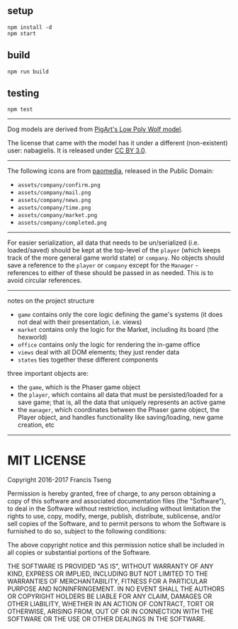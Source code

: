 ## setup

```
npm install -d
npm start
```

## build

```
npm run build
```

## testing

```
npm test
```

---

Dog models are derived from [PigArt's Low Poly Wolf model](http://www.blendswap.com/blends/view/72239).

The license that came with the model has it under a different (non-existent) user: nabagielis. It is released under [CC BY 3.0](https://creativecommons.org/licenses/by/3.0/).

---

The following icons are from [paomedia](http://www.iconarchive.com/artist/paomedia.html), released in the Public Domain:

- `assets/company/confirm.png`
- `assets/company/mail.png`
- `assets/company/news.png`
- `assets/company/time.png`
- `assets/company/market.png`
- `assets/company/completed.png`

---

For easier serialization, all data that needs to be un/serialized (i.e. loaded/saved) should be kept at the top-level of the `player` (which keeps track of the more general game world state) or `company`. No objects should save a reference to the `player` or `company` except for the `Manager` - references to either of these should be passed in as needed. This is to avoid circular references.

---

notes on the project structure

- `game` contains only the core logic defining the game's systems (it does not deal with their presentation, i.e. views)
- `market` contains only the logic for the Market, including its board (the hexworld)
- `office` contains only the logic for rendering the in-game office
- `views` deal with all DOM elements; they just render data
- `states` ties together these different components

three important objects are:

- the `game`, which is the Phaser game object
- the `player`, which contains all data that must be persisted/loaded for a save game; that is, all the data that uniquely represents an active game
- the `manager`, which coordinates between the Phaser game object, the Player object, and handles functionality like saving/loading, new game creation, etc

---

# MIT LICENSE

Copyright 2016-2017 Francis Tseng

Permission is hereby granted, free of charge, to any person obtaining a copy of this software and associated documentation files (the "Software"), to deal in the Software without restriction, including without limitation the rights to use, copy, modify, merge, publish, distribute, sublicense, and/or sell copies of the Software, and to permit persons to whom the Software is furnished to do so, subject to the following conditions:

The above copyright notice and this permission notice shall be included in all copies or substantial portions of the Software.

THE SOFTWARE IS PROVIDED "AS IS", WITHOUT WARRANTY OF ANY KIND, EXPRESS OR IMPLIED, INCLUDING BUT NOT LIMITED TO THE WARRANTIES OF MERCHANTABILITY, FITNESS FOR A PARTICULAR PURPOSE AND NONINFRINGEMENT. IN NO EVENT SHALL THE AUTHORS OR COPYRIGHT HOLDERS BE LIABLE FOR ANY CLAIM, DAMAGES OR OTHER LIABILITY, WHETHER IN AN ACTION OF CONTRACT, TORT OR OTHERWISE, ARISING FROM, OUT OF OR IN CONNECTION WITH THE SOFTWARE OR THE USE OR OTHER DEALINGS IN THE SOFTWARE.